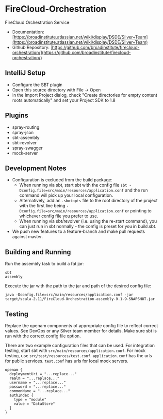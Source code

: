 # FireCloud-Orchestration
FireCloud Orchestration Service

* Documentation: [https://broadinstitute.atlassian.net/wiki/display/DSDE/Silver+Team](https://broadinstitute.atlassian.net/wiki/display/DSDE/Silver+Team)
* Github Repository: [https://github.com/broadinstitute/firecloud-orchestration/](https://github.com/broadinstitute/firecloud-orchestration/)

## IntelliJ Setup
* Configure the SBT plugin
* Open this source directory with File -> Open
* In the Import Project dialog, check "Create directories for empty content roots automatically" and set your Project SDK to 1.8

## Plugins
* spray-routing
* spray-json
* sbt-assembly
* sbt-revolver
* spray-swagger
* mock-server

## Development Notes
* Configuration is excluded from the build package:
    - When running via sbt, start sbt with the config file ```sbt -Dconfig.file=src/main/resources/application.conf``` and the run command will pick up your local configuration.
    - Alternatively, add an ```.sbotopts``` file to the root directory of the project with the first line being ```-Dconfig.file=src/main/resources/application.conf``` or pointing to whichever config file you prefer to use.
    - When running via sbt/revolver (i.e. using the re-start command), you can just run in sbt normally - the config is preset for you in build.sbt.
* We push new features to a feature-branch and make pull requests against master.

## Building and Running

Run the assembly task to build a fat jar:
```
sbt
assembly
```

Execute the jar with the path to the jar and path of the desired config file:

```
java -Dconfig.file=src/main/resources/application.conf -jar target/scala-2.11/FireCloud-Orchestration-assembly-0.1-9-SNAPSHOT.jar
```

## Testing

Replace the openam components of appropriate config file to reflect correct values. 
See DevOps or any Silver team member for details. Make sure sbt is run with the correct config file option.

There are two example configuration files that can be used. For integration testing, 
start sbt with `src/main/resources/application.conf`. For mock testing, use `src/test/resources/test.conf`. 
`application.conf` has the urls for public services. `test.conf` has urls for local mock servers.

    openam {
	  deploymentUri = "...replace..."
	  realm = "...replace..."
	  username = "...replace..."
	  password = "...replace..."
	  commonName = "...replace..."
	  authIndex {
	    type = "module"
	    value = "DataStore"
	  }
    }  
